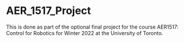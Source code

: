 # AER_1517_Project

This is done as part of the optional final project for the course AER1517: Control for Robotics for Winter 2022 at the University of Toronto.
